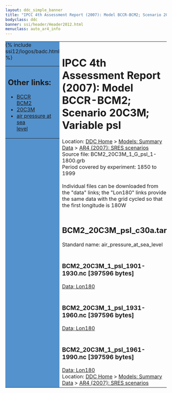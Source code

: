 ```yaml
---
layout: ddc_simple_banner
title: "IPCC 4th Assessment Report (2007): Model BCCR-BCM2; Scenario 20C3M; Variable psl"
bodyclass: ddc
banner: ssi/header/Header2012.html
menuclass: auto_ar4_info
---
```



<table width="100%" border="0" cellspacing="0" cellpadding="0" style="border-collapse: collapse;">
<tr style="margin:0;padding:0;border:0;">
<td style="margin:0;padding:0;border:0;height:1pt;width:150pt;background:#5492CD;" valign="top" >

<div id="lh-col2" class="auto_ar4_info">
<table class="menumain" bgcolor="#5492CD" cellspacing="0" width="100%" border="0">
<tr><td>
<h2> Other links:</h2>
<ul>
<li><a href="/auto/ar4/model-BCCR-BCM2.html">BCCR<br/>BCM2</a></li>
<li><a href="/auto/ar4/scenario-20C3M.html">20C3M</a></li>
<li><a href="/auto/ar4/var-air_pressure_at_sea_level.html">air pressure at sea<br/> level</a></li>
</ul>
</td></tr>
{% include ssi12/logos/badc.html %}
</table>
</div>
</td>
<td><h1>IPCC 4th Assessment Report (2007): Model BCCR-BCM2; Scenario 20C3M; Variable psl</h1>

<!-- Breadcrumb1 -->
<div id="breadcrumb1" align="left">
Location: <a href="/index.html">DDC Home</a> > <a href="/sim/gcm_clim/">Models: Summary Data</a>
> <a href="/sim/gcm_clim/SRES_AR4/index.html">AR4 (2007): SRES scenarios</a>
</div>
<!-- End of Breadcrumb1 -->Source file: BCM2_20C3M_1_G_psl_1-1800.grb
<br/>
Period covered by experiment: 1850 to 1999<br/>
<br/>Individual files can be downloaded from the "data" links; the "Lon180" links provide the same data
         with the grid cycled so that the first longitude is 180W<br/>
<br/><h2>BCM2_20C3M_psl_c30a.tar</h2>
Standard name: air_pressure_at_sea_level<br>
<br/><h3>BCM2_20C3M_1_psl_1901-1930.nc [397596 bytes]</h3>
<a href="http://apps.ipcc-data.org/cgi-bin/downl/ar4_nc/psl/BCM2_20C3M_1_psl_1901-1930.nc">Data; </a><a href="http://apps.ipcc-data.org/cgi-bin/downl/ar4_nc/psl/BCM2_20C3M_1_psl_1901-1930.cyto180.nc"> Lon180</a><br/>
<br/><h3>BCM2_20C3M_1_psl_1931-1960.nc [397596 bytes]</h3>
<a href="http://apps.ipcc-data.org/cgi-bin/downl/ar4_nc/psl/BCM2_20C3M_1_psl_1931-1960.nc">Data; </a><a href="http://apps.ipcc-data.org/cgi-bin/downl/ar4_nc/psl/BCM2_20C3M_1_psl_1931-1960.cyto180.nc"> Lon180</a><br/>
<br/><h3>BCM2_20C3M_1_psl_1961-1990.nc [397596 bytes]</h3>
<a href="http://apps.ipcc-data.org/cgi-bin/downl/ar4_nc/psl/BCM2_20C3M_1_psl_1961-1990.nc">Data; </a><a href="http://apps.ipcc-data.org/cgi-bin/downl/ar4_nc/psl/BCM2_20C3M_1_psl_1961-1990.cyto180.nc"> Lon180</a><br/>
<!-- Breadcrumb2 -->
<div id="breadcrumb2" align="left">
Location: <a href="/index.html">DDC Home</a> > <a href="/sim/gcm_clim/">Models: Summary Data</a>
> <a href="/sim/gcm_clim/SRES_AR4/index.html">AR4 (2007): SRES scenarios</a>
</div>
<!-- End of Breadcrumb2 --></td></tr></table>
